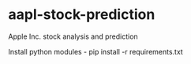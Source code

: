 # aapl-stock-prediction

Apple Inc. stock analysis and prediction

Install python modules - pip install -r requirements.txt
